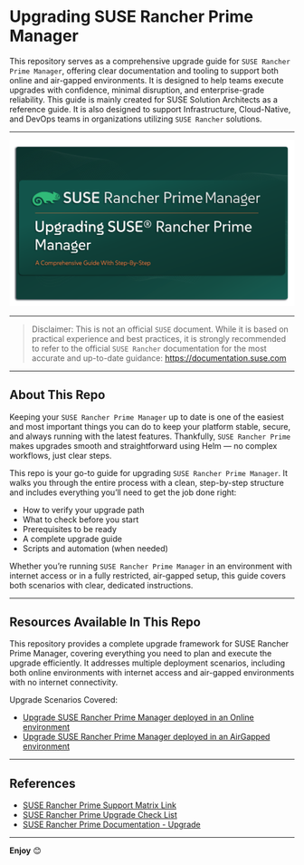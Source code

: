 # Upgrading SUSE Rancher Prime Manager

This repository serves as a comprehensive upgrade guide for `SUSE Rancher Prime Manager`, offering clear documentation and tooling to support both online and air-gapped environments. It is designed to help teams execute upgrades with confidence, minimal disruption, and enterprise-grade reliability. This guide is mainly created for SUSE Solution Architects as a reference guide. It is also designed to support Infrastructure, Cloud-Native, and DevOps teams in organizations utilizing `SUSE Rancher` solutions.

---

<p align="center">
    <img src="Images/Rancher-Logo.png">
</p>

---

> Disclaimer: 
> This is not an official `SUSE` document. While it is based on practical experience and best practices, it is strongly recommended to refer to the official `SUSE Rancher` documentation for the most accurate and up-to-date guidance: https://documentation.suse.com

---

## About This Repo

Keeping your `SUSE Rancher Prime Manager` up to date is one of the easiest and most important things you can do to keep your platform stable, secure, and always running with the latest features. Thankfully, `SUSE Rancher Prime` makes upgrades smooth and straightforward using Helm — no complex workflows, just clear steps.

This repo is your go-to guide for upgrading `SUSE Rancher Prime Manager`. It walks you through the entire process with a clean, step-by-step structure and includes everything you’ll need to get the job done right:
- How to verify your upgrade path
- What to check before you start
- Prerequisites to be ready
- A complete upgrade guide
- Scripts and automation (when needed)

Whether you’re running `SUSE Rancher Prime Manager` in an environment with internet access or in a fully restricted, air-gapped setup, this guide covers both scenarios with clear, dedicated instructions.

---

## Resources Available In This Repo

This repository provides a complete upgrade framework for SUSE Rancher Prime Manager, covering everything you need to plan and execute the upgrade efficiently. It addresses multiple deployment scenarios, including both online environments with internet access and air-gapped environments with no internet connectivity.

Upgrade Scenarios Covered:
- [Upgrade SUSE Rancher Prime Manager deployed in an Online environment](/4-Upgrade/SUSE-Rancher-Prime-Manager/1-Upgrade-SUSE-Rancher-Prime-Manager-Online/)
- [Upgrade SUSE Rancher Prime Manager deployed in an AirGapped environment](/4-Upgrade/SUSE-Rancher-Prime-Manager/2-Upgrade-SUSE-Rancher-Prime-Manager-AirGapped/)

---

## References

- [SUSE Rancher Prime Support Matrix Link](https://www.suse.com/suse-rancher/support-matrix/all-supported-versions/rancher-v2-10-2/)
- [SUSE Rancher Prime Upgrade Check List](https://www.suse.com/support/kb/doc/?id=000020061)
- [SUSE Rancher Prime Documentation - Upgrade](https://documentation.suse.com/cloudnative/rancher-manager/latest/en/installation-and-upgrade/upgrades.html)

---

**Enjoy** :blush:

